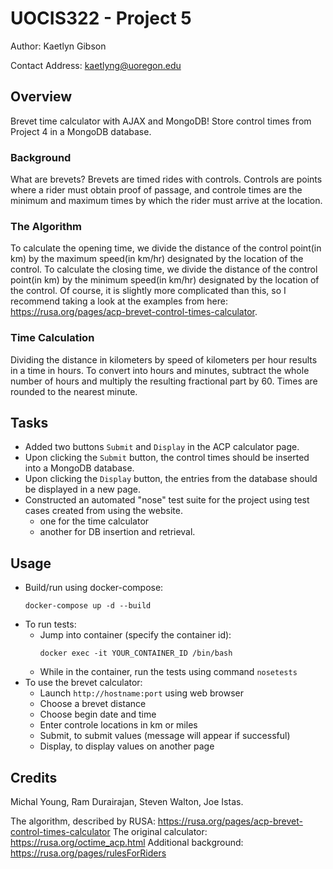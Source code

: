 # UOCIS322 - Project 5 #
Author: Kaetlyn Gibson

Contact Address: kaetlyng@uoregon.edu

## Overview
Brevet time calculator with AJAX and MongoDB! Store control times from Project 4 in a MongoDB database.

### Background
What are brevets? Brevets are timed rides with controls. Controls are points where a rider must obtain proof of passage, and controle times are the minimum and maximum times by which the rider must arrive at the location.

### The Algorithm
To calculate the opening time, we divide the distance of the control point(in km) by the maximum speed(in km/hr) designated by the location of the control. To calculate the closing time, we divide the distance of the control point(in km) by the minimum speed(in km/hr) designated by the location of the control. Of course, it is slightly more complicated than this, so I recommend taking a look at the examples from here: https://rusa.org/pages/acp-brevet-control-times-calculator.

### Time Calculation
Dividing the distance in kilometers by speed of kilometers per hour results in a time
in hours. To convert into hours and minutes, subtract the whole number of hours and multiply the resulting fractional part by 60. Times are rounded to the nearest minute.

## Tasks
- Added two buttons `Submit` and `Display` in the ACP calculator page.
- Upon clicking the `Submit` button, the control times should be inserted into a MongoDB database.
- Upon clicking the `Display` button, the entries from the database should be displayed in a new page.
- Constructed an automated "nose" test suite for the project using test cases created from using the website.
	- one for the time calculator
	- another for DB insertion and retrieval.

## Usage
- Build/run using docker-compose: 
  ```
  docker-compose up -d --build

  ```
- To run tests:
  - Jump into container (specify the container id):
    ```
    docker exec -it YOUR_CONTAINER_ID /bin/bash
    ```
  - While in the container, run the tests using command `nosetests`
- To use the brevet calculator:
  - Launch `http://hostname:port` using web browser
  - Choose a brevet distance
  - Choose begin date and time
  - Enter controle locations in km or miles
  - Submit, to submit values (message will appear if successful)
  - Display, to display values on another page

## Credits

Michal Young, Ram Durairajan, Steven Walton, Joe Istas.

The algorithm, described by RUSA: https://rusa.org/pages/acp-brevet-control-times-calculator
The original calculator: https://rusa.org/octime_acp.html
Additional background: https://rusa.org/pages/rulesForRiders

